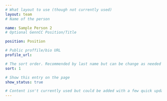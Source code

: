 ```yaml
---
# What layout to use (though not currently used)
layout: team
# Name of the person

name: Sample Person 2
# Optional GennCC Position/Title

position: Position

# Public proffile/bio URL
profile_url:

# The sort order. Recommended by last name but can be change as needed
sort: 1

# Show this entry on the page
show_status: true

# Content isn't currently used but could be added with a few quick updates if needed to allow for bios
---
```

